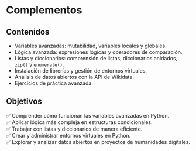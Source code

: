 # Complementos  

## Contenidos  

- Variables avanzadas: mutabilidad, variables locales y globales.  
- Lógica avanzada: expresiones lógicas y operadores de comparación.  
- Listas y diccionarios: comprensión de listas, diccionarios anidados, `zip()` y `enumerate()`.  
- Instalación de librerías y gestión de entornos virtuales.  
- Análisis de datos abiertos con la API de Wikidata.  
- Ejercicios de práctica avanzada.  

## Objetivos  

✅ Comprender cómo funcionan las variables avanzadas en Python.  
✅ Aplicar lógica más compleja en estructuras condicionales.  
✅ Trabajar con listas y diccionarios de manera eficiente.  
✅ Crear y administrar entornos virtuales en Python.  
✅ Explorar y analizar datos abiertos en proyectos de humanidades digitales.  

